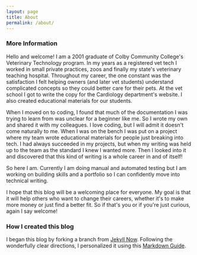 ```yaml
---
layout: page
title: About
permalink: /about/
---
```


### More Information

Hello and welcome! I am a 2001 graduate of Colby Community College's Veterinary Technology program. In my years as a registered vet tech I worked in small private practices, zoos and finally my state's veterinary teaching hospital. Throughout my career, the one constant was the satisfaction I felt helping owners (and later vet students) understand complicated concepts so they could better care for their pets. At the vet school I got to write the copy for the Cardiology department's website. I also created educational materials for our students. 

When I moved on to coding, I found that much of the documentation I was trying to learn from was unclear for a beginner like me. So I wrote my own and shared it with my colleagues. I love coding, but I will admit it doesn't come naturally to me. When I was on the bench I was put on a project where my team wrote educational materials for people just breaking into tech. I had always succeeded in my projects, but when my writing was held up to the team as the standard I knew I wanted more. Then I looked into it and discovered that this kind of writing is a whole career in and of itself!

So here I am. Currently I am doing manual and automated testing but I am working on building skills and a portfolio so I can confidently move into technical writing. 

I hope that this blog will be a welcoming place for everyone. My goal is that it will help others who want to change their careers, whether it's to make more money or just find a better fit. So if that's you or if you're just curious, again I say welcome!


### How I created this blog

I began this blog by forking a branch from [Jekyll Now](http://github.com/barryclark/jekyll-now/). Following the wonderfully clear directions, I personalized it using this [Markdown Guide](http://www.jekyllnow.com/Markdown-Style-Guide/). 
